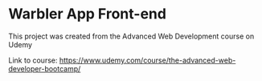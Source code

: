 # Warbler App Front-end

This project was created from the Advanced Web Development course on Udemy

Link to course: https://www.udemy.com/course/the-advanced-web-developer-bootcamp/
